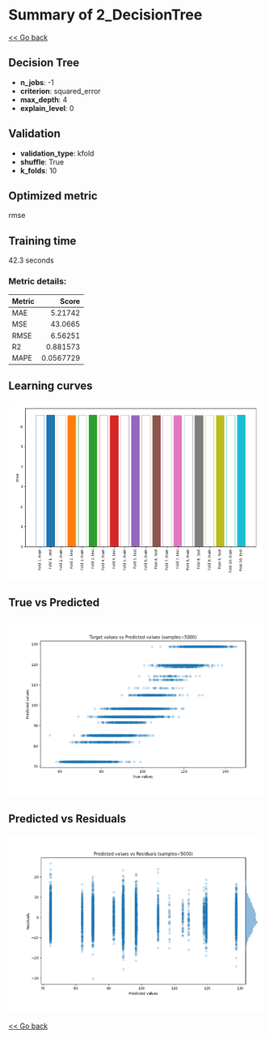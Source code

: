 # Summary of 2_DecisionTree

[<< Go back](../README.md)


## Decision Tree
- **n_jobs**: -1
- **criterion**: squared_error
- **max_depth**: 4
- **explain_level**: 0

## Validation
 - **validation_type**: kfold
 - **shuffle**: True
 - **k_folds**: 10

## Optimized metric
rmse

## Training time

42.3 seconds

### Metric details:
| Metric   |      Score |
|:---------|-----------:|
| MAE      |  5.21742   |
| MSE      | 43.0665    |
| RMSE     |  6.56251   |
| R2       |  0.881573  |
| MAPE     |  0.0567729 |



## Learning curves
![Learning curves](learning_curves.png)
## True vs Predicted

![True vs Predicted](true_vs_predicted.png)


## Predicted vs Residuals

![Predicted vs Residuals](predicted_vs_residuals.png)



[<< Go back](../README.md)
